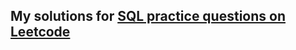 ## My solutions for [SQL practice questions on Leetcode](https://leetcode.com/problemset/database/)
